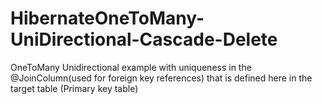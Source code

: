 # HibernateOneToMany-UniDirectional-Cascade-Delete
OneToMany Unidirectional example with uniqueness in the @JoinColumn(used for foreign key references) that is defined here in the target table (Primary key table)

